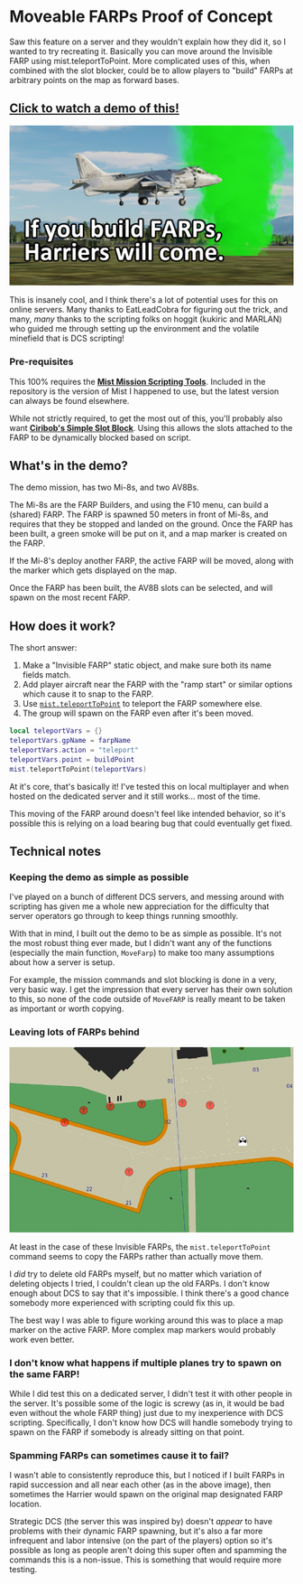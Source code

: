 # Moveable FARPs Proof of Concept

Saw this feature on a server and they wouldn't explain how they did it, so I wanted to try recreating it. Basically you can move around the Invisible FARP using mist.teleportToPoint. More complicated uses of this, when combined with the slot blocker, could be to allow players to "build" FARPs at arbitrary points on the map as forward bases.

## [Click to watch a demo of this!](https://www.youtube.com/watch?v=-3xZhQB6xmc)

![](screen.jpg)

This is insanely cool, and I think there's a lot of potential uses for this on online servers. Many thanks to EatLeadCobra for figuring out the trick, and many, *many* thanks to the scripting folks on hoggit (kukiric and MARLAN) who guided me through setting up the environment and the volatile minefield that is DCS scripting!

### Pre-requisites

This 100% requires the [**Mist Mission Scripting Tools**](https://github.com/mrSkortch/MissionScriptingTools). Included in the repository is the version of Mist I happened to use, but the latest version can always be found elsewhere.

While not strictly required, to get the most out of this, you'll probably also want [**Ciribob's Simple Slot Block**](https://github.com/ciribob/DCS-SimpleSlotBlock). Using this allows the slots attached to the FARP to be dynamically blocked based on script.

## What's in the demo?

The demo mission, has two Mi-8s, and two AV8Bs.

The Mi-8s are the FARP Builders, and using the F10 menu, can build a (shared) FARP. The FARP is spawned 50 meters in front of Mi-8s, and requires that they be stopped and landed on the ground. Once the FARP has been built, a green smoke will be put on it, and a map marker is created on the FARP.

If the Mi-8's deploy another FARP, the active FARP will be moved, along with the marker which gets displayed on the map.

Once the FARP has been built, the AV8B slots can be selected, and will spawn on the most recent FARP.

## How does it work?

The short answer:

1. Make a "Invisible FARP" static object, and make sure both its name fields match.
2. Add player aircraft near the FARP with the "ramp start" or similar options which cause it to snap to the FARP.
3. Use [`mist.teleportToPoint`](https://wiki.hoggitworld.com/view/MIST_teleportToPoint) to teleport the FARP somewhere else.
4. The group will spawn on the FARP even after it's been moved.

```lua
local teleportVars = {}
teleportVars.gpName = farpName
teleportVars.action = "teleport"
teleportVars.point = buildPoint
mist.teleportToPoint(teleportVars)
```

At it's core, that's basically it! I've tested this on local multiplayer and when hosted on the dedicated server and it still works... most of the time.

This moving of the FARP around doesn't feel like intended behavior, so it's possible this is relying on a load bearing bug that could eventually get fixed.

## Technical notes

### Keeping the demo as simple as possible

I've played on a bunch of different DCS servers, and messing around with scripting has given me a whole new appreciation for the difficulty that server operators go through to keep things running smoothly.

With that in mind, I built out the demo to be as simple as possible. It's not the most robust thing ever made, but I didn't want any of the functions (especially the main function, `MoveFarp`) to make too many assumptions about how a server is setup.

For example, the mission commands and slot blocking is done in a very, very basic way. I get the impression that every server has their own solution to this, so none of the code outside of `MoveFARP` is really meant to be taken as important or worth copying.

### Leaving lots of FARPs behind

![](spam.jpg)

At least in the case of these Invisible FARPs, the `mist.teleportToPoint` command seems to copy the FARPs rather than actually move them.

I *did* try to delete old FARPs myself, but no matter which variation of deleting objects I tried, I couldn't clean up the old FARPs. I don't know enough about DCS to say that it's impossible. I think there's a good chance somebody more experienced with scripting could fix this up.

The best way I was able to figure working around this was to place a map marker on the active FARP. More complex map markers would probably work even better.

### I don't know what happens if multiple planes try to spawn on the same FARP!

While I did test this on a dedicated server, I didn't test it with other people in the server. It's possible some of the logic is screwy (as in, it would be bad even without the whole FARP thing) just due to my inexperience with DCS scripting. Specifically, I don't know how DCS will handle somebody trying to spawn on the FARP if somebody is already sitting on that point.

### Spamming FARPs can sometimes cause it to fail?

I wasn't able to consistently reproduce this, but I noticed if I built FARPs in rapid succession and all near each other (as in the above image), then sometimes the Harrier would spawn on the original map designated FARP location.

Strategic DCS (the server this was inspired by) doesn't *appear* to have problems with their dynamic FARP spawning, but it's also a far more infrequent and labor intensive (on the part of the players) option so it's possible as long as people aren't doing this super often and spamming the commands this is a non-issue. This is something that would require more testing.


